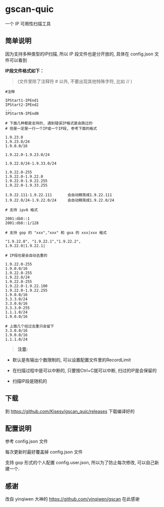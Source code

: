 
# gscan-quic

一个 IP 可用性扫描工具

## 简单说明

因为支持多种类型的IP扫描, 所以 IP 段文件也是分开放的, 具体在 config.json 文件可以看到

**IP段文件格式如下：**
> (文件里除了注释符 # 以外, 不要出现其他特殊字符, 比如 // )

    #注释

    IPStart1-IPEnd1
    IPStart2-IPEnd2
    ...
    IPStartN-IPEndN

    # 下面几种都是支持的, 遇到错误IP格式是会跳过的
    # 但是一定是一行一个IP或一个IP段, 参考下面的格式

    1.9.23.0            
    1.9.23.0/24
    1.9.0.0/16
    
    1.9.22.0-1.9.23.0/24
    
    1.9.22.0/24-1.9.33.0/24
    
    1.9.22.0-255
    1.9.22.0-1.9.22.0
    1.9.22.0-1.9.22.255
    1.9.22.0-1.9.33.255

    1.9.22.111-1.9.22.111       会自动精简成1.9.22.111
    1.9.22.0/24-1.9.22.0/24     会自动精简成1.9.22.0/24

    # 支持 ipv6 格式

    2001:db8::1
    2001:db8::1/128

    # 支持 gop 的 "xxx","xxx" 和 goa 的 xxx|xxx 格式

    "1.9.22.0", "1.9.22.1","1.9.22.2",
    1.9.22.0|1.9.22.1|

    # IP段也是会自动去重的

    1.9.22.0-255
    1.9.0.0/16
    1.9.22.0-255
    1.9.22.0/24
    1.9.22.0-255
    1.9.22.0-1.9.22.100
    1.9.22.0-1.9.22.255
    1.9.0.0/16
    3.3.3.0/24
    3.3.0.0/16
    3.3.3.0-255
    1.1.1.0/24
    1.9.0.0/16

    # 上面几个经过去重只会留下
    3.3.0.0/16
    1.9.0.0/16
    1.1.1.0/24

> **注意:**

* 默认是有输出个数限制的, 可以设置配置文件里的RecordLimit

* 在扫描过程中是可以中断的, 只要按Ctrl+C就可以中断, 扫过的IP是会保留的

* 扫描IP段是随机的

## 下载
到 https://github.com/Kisesy/gscan_quic/releases 下载编译好的

## 配置说明

参考 config.json 文件

每次更新时最好覆盖掉 config.json 文件

支持 gop 形式的个人配置 config.user.json, 所以为了防止每次修改, 可以自己新建一个.


## 感谢

改自 yinqiwen 大神的 https://github.com/yinqiwen/gscan 在此感谢
